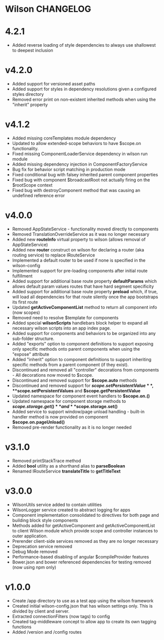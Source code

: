 # Wilson CHANGELOG

# 4.2.1
- Added reverse loading of style dependencies to always use shallowest to deepest inclusion

# v4.2.0
- Added support for versioned asset paths
- Added support for styles in dependency resolutions given a configured styles directory
- Removed error print on non-existent inherited methods when using the "inherit" property

# v4.1.2
- Added missing coreTemplates module dependency
- Updated to allow extended-scope behaviors to have $scope.on functionality.
- Fixed missing ComponentLoaderService dependency in wilson run module
- Added missing dependency injection in ComponentFactoryService
- Bug fix for behavior script matching in production mode
- Fixed conditional bug with falsey inherited parent component properties
- Fixed bug with component $broadcastRoot not actually firing on the $rootScope context
- Fixed bug with destroyComponent method that was causing an undefined reference error

# v4.0.0
- Removed AppStateService - functionality moved directly to components
- Removed TranslationOverrideService as it was no longer necessary
- Added new **routeInfo** virtual property to wilson (allows removal of AppStateService)
- Added new **router** construct on wilson for declaring a router (aka routing service) to replace IRouteService
- Implemented a default router to be used if none is specified in the wilson-config
- Implemented support for pre-loading components after initial route fulfillment
- Added support for additional base route property **defaultParams** which allows default param values routes that have hard segment specificity
- Added support for additional base route property **preload** which, if true, will load all dependencies for that route silently once the app bootstraps its first route
- Updated **getActiveComponentList** method to return all component info (now scopes)
- Removed need to resolve $template for components
- Added special **wilsonScripts** handlebars block helper to expand all necessary wilson scripts into an app index page.
- Added support for components and behaviors to be organized into any sub-folder structure.
- Added "exports" option to component definitions to support exposing only specific methods onto parent components when using the "expose" attribute
- Added "inherit" option to component definitions to support inheriting specific methods from a parent component (if they exist).
- Discontinued and removed all "controller" decorations from components - All decorations now moved to $scope.
- Discontinued and removed support for **$scope.auto** methods
- Discontinued and removed support for **$scope.setPersistentValue**, **$scope.setPersistentValues** and **$scope.getPersistentValue**
- Updated namespace for component event handlers to **$scope.on.<handlerMethod>()**
- Updated namespace for component storage methods to **$scope.storage.get()** and **$scope.storage.set()**
- Added service to support window/page unload handling - built-in handler method is now provided on component **$scope.on.pageUnload()**
- Removed pre-render functionality as it is no longer needed

# v3.1.0
- Removed printStackTrace method
- Added **bool** utility as a shorthand alias to **parseBoolean**   
- Renamed IRouteService **translateTitle** to **getTitleText**

# v3.0.0
- WilsonUtils service added to contain utilities
- WilsonLogger service created to abstract logging for apps
- Component implementation consolidated to directives for both page and building block style components
- Methods added for getActiveComponent and getActiveComponentList to client Wilson module which provide scope and
controller instances to outer application.
- Prerender client-side services removed as they are no longer necessary
- Deprecation service removed
- Debug Mode removed
- Performance-based disabling of angular $compileProvider features
- Bower.json and bower referenced dependencies for testing removed (now using npm only)

# v1.0.0
- Create /app directory to use as a test app using the wilson framework
- Created initial wilson-config.json that has wilson settings only. This is divided by client and server.
- Extracted connectionFilters (now tags) to config
- Created tag-middleware concept to allow app to create its own tagging functions
- Added /version and /config routes